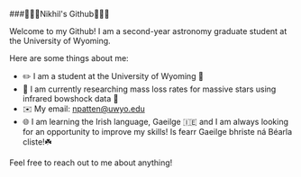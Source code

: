 ###🦧🦍🦜Nikhil's Github🦜🦍🦧

Welcome to my Github! I am a second-year astronomy graduate student at the University of Wyoming.

Here are some things about me:

- ✏️ I am a student at the University of Wyoming 🤠
- 🔭 I am currently researching mass loss rates for massive stars using infrared bowshock data 🌟
- ✉️ My email: npatten@uwyo.edu
- 🌐 I am learning the Irish language, Gaeilge 🇮🇪 and I am always looking for an opportunity to improve my skills! Is fearr Gaeilge bhriste ná Béarla cliste!☘️

Feel free to reach out to me about anything!
